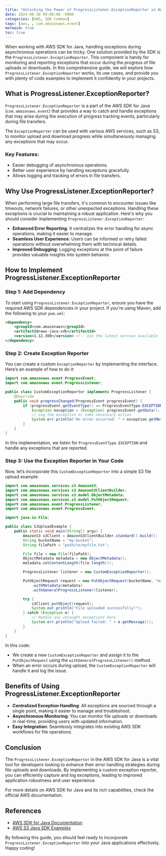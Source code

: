 ```yaml
---
title: "Unlocking the Power of ProgressListener.ExceptionReporter in AWS SDK for Java: A Detailed Guide"
date: 2024-08-30 09:00:00 -0000
categories: [AWS, SDK Common]
tags: [aws, , com.amazonaws.event]
mermaid: true
toc: true
---
```



When working with AWS SDK for Java, handling exceptions during asynchronous operations can be tricky. One solution provided by the SDK is the `ProgressListener.ExceptionReporter`. This component is handy for monitoring and reporting exceptions that occur during the progress of file uploads or downloads. In this comprehensive guide, we will explore how `ProgressListener.ExceptionReporter` works, its use cases, and provide you with plenty of code examples to implement it confidently in your projects.

## What is ProgressListener.ExceptionReporter?

`ProgressListener.ExceptionReporter` is a part of the AWS SDK for Java (`com.amazonaws.event`) that provides a way to catch and handle exceptions that may arise during the execution of progress tracking events, particularly during file transfers.

The `ExceptionReporter` can be used with various AWS services, such as S3, to monitor upload and download progress while simultaneously managing any exceptions that may occur.

### Key Features:
- Easier debugging of asynchronous operations.
- Better user experience by handling exceptions gracefully.
- Allows logging and tracking of errors in file transfers.

## Why Use ProgressListener.ExceptionReporter?

When performing large file transfers, it's common to encounter issues like timeouts, network failures, or other unexpected exceptions. Handling these exceptions is crucial to maintaining a robust application. Here's why you should consider implementing `ProgressListener.ExceptionReporter`:

- **Enhanced Error Reporting**: It centralizes the error handling for async operations, making it easier to manage.
- **Seamless User Experience**: Users can be informed or retry failed operations without overwhelming them with technical details.
- **Improved Debugging**: Logging exceptions at the point of failure provides valuable insights into system behavior.

## How to Implement ProgressListener.ExceptionReporter

### Step 1: Add Dependency

To start using `ProgressListener.ExceptionReporter`, ensure you have the required AWS SDK dependencies in your project. If you're using Maven, add the following to your `pom.xml`:

```xml
<dependency>
    <groupId>com.amazonaws</groupId>
    <artifactId>aws-java-sdk</artifactId>
    <version>1.12.300</version> <!-- Use the latest version available -->
</dependency>
```

### Step 2: Create Exception Reporter

You can create a custom `ExceptionReporter` by implementing the interface. Here’s an example of how to do it:

```java
import com.amazonaws.event.ProgressEvent;
import com.amazonaws.event.ProgressListener;

public class CustomExceptionReporter implements ProgressListener {
    @Override
    public void progressChanged(ProgressEvent progressEvent) {
        if (progressEvent.getEventType() == ProgressEventType.EXCEPTION) {
            Exception exception = (Exception) progressEvent.getData();
            // Log the exception or take necessary action
            System.err.println("An error occurred: " + exception.getMessage());
        }
    }
}
```

In this implementation, we listen for `ProgressEventType.EXCEPTION` and handle any exceptions that are reported.

### Step 3: Use the Exception Reporter in Your Code

Now, let’s incorporate this `CustomExceptionReporter` into a simple S3 file upload example:

```java
import com.amazonaws.services.s3.AmazonS3;
import com.amazonaws.services.s3.AmazonS3ClientBuilder;
import com.amazonaws.services.s3.model.ObjectMetadata;
import com.amazonaws.services.s3.model.PutObjectRequest;
import com.amazonaws.event.ProgressListener;
import com.amazonaws.event.ProgressEvent;

import java.io.File;

public class S3UploadExample {
    public static void main(String[] args) {
        AmazonS3 s3Client = AmazonS3ClientBuilder.standard().build();
        String bucketName = "my-bucket";
        String filePath = "path/to/myfile.txt";

        File file = new File(filePath);
        ObjectMetadata metadata = new ObjectMetadata();
        metadata.setContentLength(file.length());

        ProgressListener listener = new CustomExceptionReporter();

        PutObjectRequest request = new PutObjectRequest(bucketName, "myfile.txt", file)
            .withMetadata(metadata)
            .withGeneralProgressListener(listener);

        try {
            s3Client.putObject(request);
            System.out.println("File uploaded successfully!");
        } catch (Exception e) {
            // Handle any uncaught exceptions here
            System.err.println("Upload failed: " + e.getMessage());
        }
    }
}
```

In this code:
- We create a new `CustomExceptionReporter` and assign it to the `PutObjectRequest` using the `withGeneralProgressListener()` method.
- When an error occurs during upload, the `CustomExceptionReporter` will handle it and log the issue.

## Benefits of Using ProgressListener.ExceptionReporter

- **Centralized Exception Handling**: All exceptions are sourced through a single point, making it easier to manage and troubleshoot.
- **Asynchronous Monitoring**: You can monitor file uploads or downloads in real-time, providing users with updated information.
- **Easy Integration**: Seamlessly integrates into existing AWS SDK workflows for file operations.

## Conclusion

The `ProgressListener.ExceptionReporter` in the AWS SDK for Java is a vital tool for developers looking to enhance their error handling strategies during file uploads and downloads. By implementing a custom exception reporter, you can efficiently capture and log exceptions, leading to improved application robustness and user experience.

For more details on AWS SDK for Java and its rich capabilities, check the official AWS documentation.

## References
- [AWS SDK for Java Documentation](https://docs.aws.amazon.com/sdk-for-java/latest/developer-guide/welcome.html)
- [AWS S3 Java SDK Examples](https://docs.aws.amazon.com/sdk-for-java/latest/developer-guide/examples-s3.html)

By following this guide, you should feel ready to incorporate `ProgressListener.ExceptionReporter` into your Java applications effectively. Happy coding!

